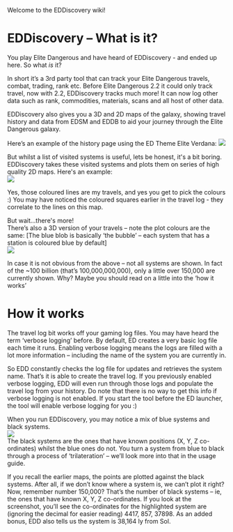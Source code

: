 Welcome to the EDDiscovery wiki!

# EDDiscovery – What is it? 

You play Elite Dangerous and have heard of EDDiscovery - and ended up here.  So what _is_ it?  
  
In short it’s a 3rd party tool that can track your Elite Dangerous travels, combat, trading, rank etc. Before Elite Dangerous 2.2 it could only track travel, now with 2.2, EDDiscovery tracks much more! It can now log other data such as rank, commodities, materials, scans and all host of other data.

EDDiscovery also gives you a 3D and 2D maps of the galaxy, showing travel history and data from EDSM and EDDB to aid your journey through the Elite Dangerous galaxy.

Here’s an example of the history page using the ED Theme Elite Verdana:
![](http://imgur.com/a/T09Gh)  



  
But whilst a list of visited systems is useful, lets be honest, it's a bit boring.  EDDiscovery takes these visited systems and plots them on series of high quality 2D maps.  Here's an example:  
![](http://i.imgur.com/8XihLab.png)  
  
Yes, those coloured lines are my travels, and yes you get to pick the colours :)  You may have noticed the coloured squares earlier in the travel log - they correlate to the lines on this map.  
  
But wait...there's more!  
There’s also a 3D version of your travels – note the plot colours are the same:  [The blue blob is basically ‘the bubble’ – each system that has a station is coloured blue by default]  
![](http://i.imgur.com/X9o9Jbp.png)  
  
In case it is not obvious from the above – not all systems are shown.  In fact of the ~100 billion (that’s 100,000,000,000), only a little over 150,000 are currently shown.  Why?  Maybe you should read on a little into the ‘how it works’  
  
# How it works
The travel log bit works off your gaming log files.  You may have heard the term ‘verbose logging’ before.  By default, ED creates a very basic log file each time it runs.  Enabling verbose logging means the logs are filled with a lot more information – including the name of the system you are currently in.  
  
So EDD constantly checks the log file for updates and retrieves the system name.  That’s it is able to create the travel log.  If you previously enabled verbose logging, EDD will even run through those logs and populate the travel log from your history.  Do note that there is no way to get this info if verbose logging is not enabled.   If you start the tool before the ED launcher, the tool will enable verbose logging for you :)
  
When you run EDDiscovery, you may notice a mix of blue systems and black systems.  
![](http://i.imgur.com/lRlK2EA.png)  
The black systems are the ones that have known positions (X, Y, Z co-ordinates) whilst the blue ones do not.  You turn a system from blue to black through a process of ‘trilateration’ – we’ll look more into that in the usage guide.  
  
If you recall the earlier maps, the points are plotted against the black systems.  After all, if we don’t know where a system is, we can’t plot it right?   Now, remember number 150,000?  That’s the number of black systems – ie, the ones that have known X, Y, Z co-ordinates.  If you look at the screenshot, you’ll see the co-ordinates for the highlighted system are (ignoring the decimal for easier reading) 4417, 857, 37898.  As an added bonus, EDD also tells us the system is 38,164 ly from Sol.